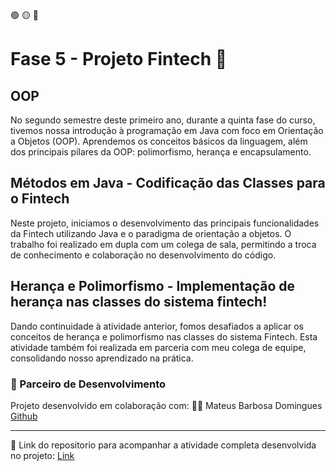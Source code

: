 🟢 🟡 🔴

# Fase 5 - Projeto Fintech 🚀


## OOP

No segundo semestre deste primeiro ano, durante a quinta fase do curso, tivemos nossa introdução à programação em Java com foco em Orientação a Objetos (OOP). Aprendemos os conceitos básicos da linguagem, além dos principais pilares da OOP: polimorfismo, herança e encapsulamento.


## Métodos em Java - Codificação das Classes para o Fintech

Neste projeto, iniciamos o desenvolvimento das principais funcionalidades da Fintech utilizando Java e o paradigma de orientação a objetos. O trabalho foi realizado em dupla com um colega de sala, permitindo a troca de conhecimento e colaboração no desenvolvimento do código.


## Herança e Polimorfismo - Implementação de herança nas classes do sistema fintech!

Dando continuidade à atividade anterior, fomos desafiados a aplicar os conceitos de herança e polimorfismo nas classes do sistema Fintech. Esta atividade também foi realizada em parceria com meu colega de equipe, consolidando nosso aprendizado na prática.


### 👥 Parceiro de Desenvolvimento

Projeto desenvolvido em colaboração com:
👨‍💻 Mateus Barbosa Domingues
[Github](https://github.com/MBDomingues)

---


📌 Link do repositorio para acompanhar a atividade completa desenvolvida no projeto:
[Link](https://github.com/guicarbar/AtividadeCap6_Fase5-java)
